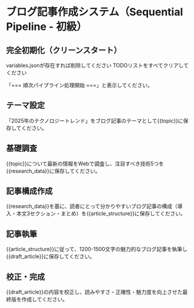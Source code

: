 # ブログ記事作成システム（Sequential Pipeline - 初級）

## 完全初期化（クリーンスタート）

variables.jsonが存在すれば削除してください
TODOリストをすべてクリアしてください

「=== 順次パイプライン処理開始 ===」と表示してください。

## テーマ設定
「2025年のテクノロジートレンド」をブログ記事のテーマとして{{topic}}に保存してください。

## 基礎調査
{{topic}}について最新の情報をWebで調査し、注目すべき技術5つを{{research_data}}に保存してください。

## 記事構成作成
{{research_data}}を基に、読者にとって分かりやすいブログ記事の構成（導入・本文3セクション・まとめ）を{{article_structure}}に保存してください。

## 記事執筆
{{article_structure}}に従って、1200-1500文字の魅力的なブログ記事を執筆し{{draft_article}}に保存してください。

## 校正・完成
{{draft_article}}の内容を校正し、読みやすさ・正確性・魅力度を向上させた最終版を作成してください。

